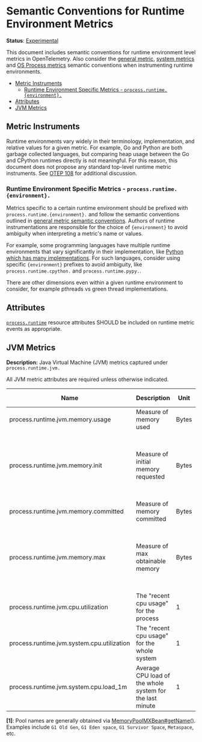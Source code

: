 # Semantic Conventions for Runtime Environment Metrics

**Status**: [Experimental](../../document-status.md)

This document includes semantic conventions for runtime environment level
metrics in OpenTelemetry. Also consider the [general
metric](README.md#general-metric-semantic-conventions), [system
metrics](system-metrics.md) and [OS Process metrics](process-metrics.md)
semantic conventions when instrumenting runtime environments.

<!-- Re-generate TOC with `markdown-toc --no-first-h1 -i` -->

<!-- toc -->

- [Metric Instruments](#metric-instruments)
  * [Runtime Environment Specific Metrics - `process.runtime.{environment}.`](#runtime-environment-specific-metrics---processruntimeenvironment)
- [Attributes](#attributes)
- [JVM Metrics](#jvm-metrics)

<!-- tocstop -->

## Metric Instruments

Runtime environments vary widely in their terminology, implementation, and
relative values for a given metric. For example, Go and Python are both
garbage collected languages, but comparing heap usage between the Go and
CPython runtimes directly is not meaningful. For this reason, this document
does not propose any standard top-level runtime metric instruments. See [OTEP
108](https://github.com/open-telemetry/oteps/pull/108/files) for additional
discussion.

### Runtime Environment Specific Metrics - `process.runtime.{environment}.`

Metrics specific to a certain runtime environment should be prefixed with
`process.runtime.{environment}.` and follow the semantic conventions outlined in
[general metric semantic
conventions](README.md#general-metric-semantic-conventions). Authors of
runtime instrumentations are responsible for the choice of `{environment}` to
avoid ambiguity when interpreting a metric's name or values.

For example, some programming languages have multiple runtime environments
that vary significantly in their implementation, like [Python which has many
implementations](https://wiki.python.org/moin/PythonImplementations). For
such languages, consider using specific `{environment}` prefixes to avoid
ambiguity, like `process.runtime.cpython.` and `process.runtime.pypy.`.

There are other dimensions even within a given runtime environment to
consider, for example pthreads vs green thread implementations.

## Attributes

[`process.runtime`](../../resource/semantic_conventions/process.md#process-runtimes) resource attributes SHOULD be included on runtime metric events as appropriate.

## JVM Metrics

**Description:** Java Virtual Machine (JVM) metrics captured under `process.runtime.jvm.`

All JVM metric attributes are required unless otherwise indicated.

| Name                                           | Description                                              | Unit    | Unit ([UCUM](README.md#instrument-units)) | Instrument Type            | Value Type | Attribute Key | Attribute Values      |
|------------------------------------------------|----------------------------------------------------------|---------|-------------------------------------------|----------------------------|------------|---------------|-----------------------|
| process.runtime.jvm.memory.usage               | Measure of memory used                                   | Bytes   | `By`                                      | Asynchronous UpDownCounter | Int64      | type          | `"heap"`, `"nonheap"` |
|                                                |                                                          |         |                                           |                            |            | pool          | Name of pool [1]      |
| process.runtime.jvm.memory.init                | Measure of initial memory requested                      | Bytes   | `By`                                      | Asynchronous UpDownCounter | Int64      | type          | `"heap"`, `"nonheap"` |
|                                                |                                                          |         |                                           |                            |            | pool          | Name of pool [1]      |
| process.runtime.jvm.memory.committed           | Measure of memory committed                              | Bytes   | `By`                                      | Asynchronous UpDownCounter | Int64      | type          | `"heap"`, `"nonheap"` |
|                                                |                                                          |         |                                           |                            |            | pool          | Name of pool [1]      |
| process.runtime.jvm.memory.max                 | Measure of max obtainable memory                         | Bytes   | `By`                                      | Asynchronous UpDownCounter | Int64      | type          | `"heap"`, `"nonheap"` |
|                                                |                                                          |         |                                           |                            |            | pool          | Name of pool [1]      |
| process.runtime.jvm.cpu.utilization            | The "recent cpu usage" for the process                   | 1       | 1                                         | Asynchronous Gauge         | Double     |               |                       |
| process.runtime.jvm.system.cpu.utilization     | The "recent cpu usage" for the whole system              | 1       | 1                                         | Asynchronous Gauge         | Double     |               |                       |
| process.runtime.jvm.system.cpu.load_1m         | Average CPU load of the whole system for the last minute | 1       | 1                                         | Asynchronous Gauge         | Double     |               |                       |

**[1]**: Pool names are generally obtained via [MemoryPoolMXBean#getName()](https://docs.oracle.com/en/java/javase/11/docs/api/java.management/java/lang/management/MemoryPoolMXBean.html#getName()).
Examples include `G1 Old Gen`, `G1 Eden space`, `G1 Survivor Space`, `Metaspace`, etc.
